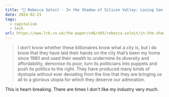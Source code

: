 ```yaml
---
title: "🔗 Rebecca Solnit · In the Shadow of Silicon Valley: Losing San Francisco"
date: 2024-02-21
tags:
  - capitalism
  - tech
url: https://www.lrb.co.uk/the-paper/v46/n03/rebecca-solnit/in-the-shadow-of-silicon-valley
---
```


> I don’t know whether these billionaires know what a city is, but I do know that they have laid their hands on the city that’s been my home since 1980 and used their wealth to undermine its diversity and affordability, demonise its poor, turn its politicians into puppets and push its politics to the right. They have produced many kinds of dystopia without ever deviating from the line that they are bringing us all to a glorious utopia for which they deserve our admiration.

This is heart-breaking. There are times I don't like my industry very much.
